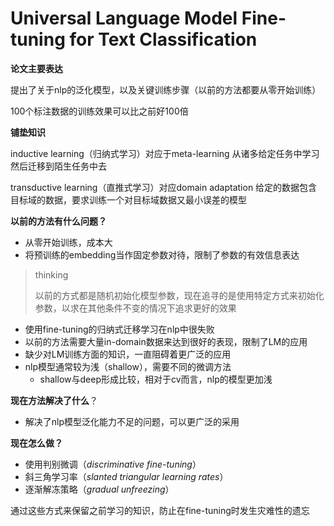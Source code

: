 # Universal Language Model Fine-tuning for Text Classification

**论文主要表达**

提出了关于nlp的泛化模型，以及关键训练步骤（以前的方法都要从零开始训练）

100个标注数据的训练效果可以比之前好100倍



**铺垫知识**

inductive learning（归纳式学习）对应于meta-learning 从诸多给定任务中学习然后迁移到陌生任务中去

transductive learning（直推式学习）对应domain adaptation 给定的数据包含目标域的数据，要求训练一个对目标域数据又最小误差的模型



**以前的方法有什么问题？**

* 从零开始训练，成本大
* 将预训练的embedding当作固定参数对待，限制了参数的有效信息表达

> thinking
>
> 以前的方式都是随机初始化模型参数，现在追寻的是使用特定方式来初始化参数，以求在其他条件不变的情况下追求更好的效果

* 使用fine-tuning的归纳式迁移学习在nlp中很失败
* 以前的方法需要大量in-domain数据来达到很好的表现，限制了LM的应用
* 缺少对LM训练方面的知识，一直阻碍着更广泛的应用
* nlp模型通常较为浅（shallow），需要不同的微调方法
  * shallow与deep形成比较，相对于cv而言，nlp的模型更加浅



**现在方法解决了什么**？

* 解决了nlp模型泛化能力不足的问题，可以更广泛的采用



**现在怎么做？**

* 使用判别微调（*discriminative fine-tuning*）
* 斜三角学习率（*slanted triangular learning rates*）
* 逐渐解冻策略（*gradual unfreezing*）

通过这些方式来保留之前学习的知识，防止在fine-tuning时发生灾难性的遗忘

